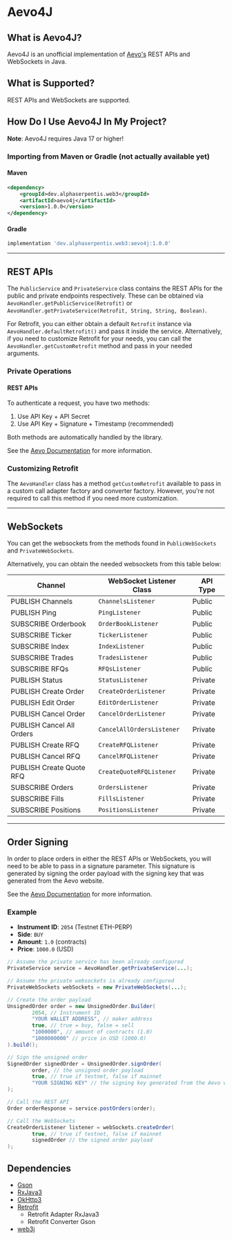 # Aevo4J

## What is Aevo4J?
Aevo4J is an unofficial implementation of [Aevo's](https://aevo.xyz) REST APIs and WebSockets in Java.

## What is Supported?
REST APIs and WebSockets are supported.

## How Do I Use Aevo4J In My Project?
**Note**: Aevo4J requires Java 17 or higher!

### Importing from Maven or Gradle (not actually available yet)
#### Maven
```xml
<dependency>
    <groupId>dev.alphaserpentis.web3</groupId>
    <artifactId>aevo4j</artifactId>
    <version>1.0.0</version>
</dependency>
```

#### Gradle
```groovy
implementation 'dev.alphaserpentis.web3:aevo4j:1.0.0'
```

- - -

## REST APIs
The `PublicService` and `PrivateService` class contains the REST APIs for the public and private endpoints respectively.
These can be obtained via `AevoHandler.getPublicService(Retrofit)` or `AevoHandler.getPrivateService(Retrofit, String, String, Boolean)`.

For Retrofit, you can either obtain a default `Retrofit` instance via `AevoHandler.defaultRetrofit()` and pass it inside the service.
Alternatively, if you need to customize Retrofit for your needs, you can call the `AevoHandler.getCustomRetrofit` method and pass in your needed arguments.

### Private Operations
#### REST APIs
To authenticate a request, you have two methods:

1. Use API Key + API Secret
2. Use API Key + Signature + Timestamp (recommended)

Both methods are automatically handled by the library.

See the [Aevo Documentation](https://api-docs.aevo.xyz/reference/rest-authentication) for more information.

### Customizing Retrofit
The `AevoHandler` class has a method `getCustomRetrofit` available to pass in a custom call adapter factory and converter factory.
However, you're not required to call this method if you need more customization.

- - -

## WebSockets
You can get the websockets from the methods found in `PublicWebSockets` and `PrivateWebSockets`.

Alternatively, you can obtain the needed websockets from this table below:

| Channel                   | WebSocket Listener Class  | API Type |
|---------------------------|---------------------------|----------|
| PUBLISH Channels          | `ChannelsListener`        | Public   |
| PUBLISH Ping              | `PingListener`            | Public   |
| SUBSCRIBE Orderbook       | `OrderBookListener`       | Public   |
| SUBSCRIBE Ticker          | `TickerListener`          | Public   |
| SUBSCRIBE Index           | `IndexListener`           | Public   |
| SUBSCRIBE Trades          | `TradesListener`          | Public   |
| SUBSCRIBE RFQs            | `RFQsListener`            | Public   |
| PUBLISH Status            | `StatusListener`          | Private  |
| PUBLISH Create Order      | `CreateOrderListener`     | Private  |
| PUBLISH Edit Order        | `EditOrderListener`       | Private  |
| PUBLISH Cancel Order      | `CancelOrderListener`     | Private  |
| PUBLISH Cancel All Orders | `CancelAllOrdersListener` | Private  |
| PUBLISH Create RFQ        | `CreateRFQListener`       | Private  |
| PUBLISH Cancel RFQ        | `CancelRFQListener`       | Private  |
| PUBLISH Create Quote RFQ  | `CreateQuoteRFQListener`  | Private  |
| SUBSCRIBE Orders          | `OrdersListener`          | Private  |
| SUBSCRIBE Fills           | `FillsListener`           | Private  |
| SUBSCRIBE Positions       | `PositionsListener`       | Private  |

- - -
## Order Signing
In order to place orders in either the REST APIs or WebSockets, you will need to be able to pass in a signature parameter.
This signature is generated by signing the order payload with the signing key that was generated from the Aevo website.

See the [Aevo Documentation](https://api-docs.aevo.xyz/reference/signing-orders) for more information.

### Example
- **Instrument ID**: `2054` (Testnet ETH-PERP)
- **Side**: `BUY`
- **Amount**: `1.0` (contracts)
- **Price**: `1000.0` (USD)

```java
// Assume the private service has been already configured
PrivateService service = AevoHandler.getPrivateService(...);

// Assume the private websockets is already configured
PrivateWebSockets webSockets = new PrivateWebSockets(...);

// Create the order payload
UnsignedOrder order = new UnsignedOrder.Builder(
        2054, // Instrument ID
        "YOUR WALLET ADDRESS", // maker address
        true, // true = buy, false = sell
        "1000000", // amount of contracts (1.0)
        "1000000000" // price in USD (1000.0)
).build();

// Sign the unsigned order
SignedOrder signedOrder = UnsignedOrder.signOrder(
        order, // the unsigned order payload
        true, // true if testnet, false if mainnet
        "YOUR SIGNING KEY" // the signing key generated from the Aevo website
);

// Call the REST API
Order orderResponse = service.postOrders(order);

// Call the WebSockets
CreateOrderListener listener = webSockets.createOrder(
        true, // true if testnet, false if mainnet
        signedOrder // the signed order payload
);
```

## Dependencies
- [Gson](https://github.com/google/gson)
- [RxJava3](https://github.com/ReactiveX/RxJava)
- [OkHttp3](https://github.com/square/okhttp)
- [Retrofit](https://github.com/square/retrofit)
  - Retrofit Adapter RxJava3
  - Retrofit Converter Gson
- [web3j](https://github.com/web3j/web3j)